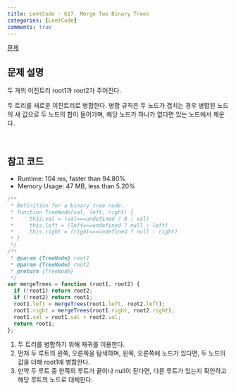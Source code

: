 ```yaml
---
title: LeetCode - 617. Merge Two Binary Trees
categories: [LeetCode]
comments: true
---
```


[문제](https://leetcode.com/problems/merge-two-binary-trees/)

## 문제 설명

두 개의 이진트리 root1과 root2가 주어진다.

두 트리를 새로운 이진트리로 병합한다. 병합 규칙은 두 노드가 겹치는 경우 병합된 노드의 새 값으로 두 노드의 합이 들어가며, 해당 노드가 하나가 없다면 있는 노드에서 채운다.

<br>

## 참고 코드

- Runtime: 104 ms, faster than 94.80%
- Memory Usage: 47 MB, less than 5.20%

```js
/**
 * Definition for a binary tree node.
 * function TreeNode(val, left, right) {
 *     this.val = (val===undefined ? 0 : val)
 *     this.left = (left===undefined ? null : left)
 *     this.right = (right===undefined ? null : right)
 * }
 */
/**
 * @param {TreeNode} root1
 * @param {TreeNode} root2
 * @return {TreeNode}
 */
var mergeTrees = function (root1, root2) {
  if (!root1) return root2;
  if (!root2) return root1;
  root1.left = mergeTrees(root1.left, root2.left);
  root1.right = mergeTrees(root1.right, root2.right);
  root1.val = root1.val + root2.val;
  return root1;
};
```

1. 두 트리를 병합하기 위해 재귀를 이용한다.
2. 먼저 두 루트의 왼쪽, 오른쪽을 탐색하며, 왼쪽, 오른쪽에 노드가 있다면, 두 노드의 값을 더해 root1에 병합한다.
3. 만약 두 루트 중 한쪽의 루트가 끝이나 null이 된다면, 다른 루트가 있는지 확인하고 해당 루트의 노드로 대체한다.
